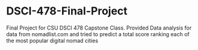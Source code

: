 # DSCI-478-Final-Project

Final Project for CSU DSCI 478 Capstone Class.
Provided Data analysis for data from nomadlist.com and tried to predict a total score ranking each of the most popular digital nomad cities 
